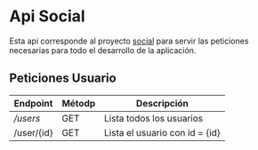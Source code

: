 # Api Social

Esta api corresponde al proyecto [social](https://github.com/aochoa017/social "Repositorio Social")
para servir las peticiones necesarias para todo el desarrollo de la aplicación.

## Peticiones Usuario

Endpoint | Métodp | Descripción
--- | --- | ---
*/users* | GET | Lista todos los usuarios
/user/{id} | GET | Lista el usuario con id = {id}

